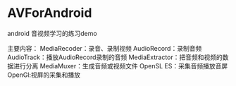 # AVForAndroid
android 音视频学习的练习demo

主要内容：
MediaRecoder：录音、录制视频
AudioRecord：录制音频
AudioTrack：播放AudioRecord录制的音频
MediaExtractor：把音频和视频的数据进行分离
MediaMuxer：生成音频或视频文件
OpenSL ES：采集音频播放音屏
OpenGl:视屏的采集和播放

